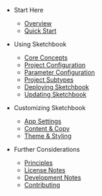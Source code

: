 -   Start Here

    -   [Overview](/)
    -   [Quick Start](quick-start.md)

-   Using Sketchbook

    -   [Core Concepts](core-concepts.md)
    -   [Project Configuration](project-config.md)
    -   [Parameter Configuration](param-config.md)
    -   [Project Subtypes](project-subtypes.md)
    -   [Deploying Sketchbook](deploying.md)
    -   [Updating Sketchbook](updating.md)

-   Customizing Sketchbook

    -   [App Settings](settings.md)
    -   [Content & Copy](content.md)
    -   [Theme & Styling](theme.md)

-   Further Considerations
    -   [Principles](principles.md)
    -   [License Notes](license-notes.md)
    -   [Development Notes](dev-notes.md)
    -   [Contributing](contributing.md)
